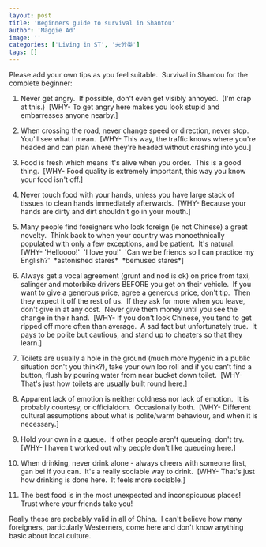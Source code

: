 ```yaml
---
layout: post
title: 'Beginners guide to survival in Shantou'
author: 'Maggie Ad'
image: ''
categories: ['Living in ST', '未分类']
tags: []
---
```


Please add your own tips as you feel suitable.  Survival in Shantou for the complete beginner:

1) Never get angry.  If possible, don't even get visibly annoyed.  (I'm crap at this.)  \[WHY- To get angry here makes you look stupid and embarresses anyone nearby.\]

2) When crossing the road, never change speed or direction, never stop.  You'll see what I mean.  \[WHY- This way, the traffic knows where you're headed and can plan where they're headed without crashing into you.\]

3) Food is fresh which means it's alive when you order.  This is a good thing.  \[WHY- Food quality is extremely important, this way you know your food isn't off.\]

4) Never touch food with your hands, unless you have large stack of tissues to clean hands immediately afterwards.  \[WHY- Because your hands are dirty and dirt shouldn't go in your mouth.\]

5) Many people find foreigners who look foreign (ie not Chinese) a great novelty.  Think back to when your country was monoethnically populated with only a few exceptions, and be patient.  It's natural.  \[WHY- 'Helloooo!'  'I love you!'  'Can we be friends so I can practice my English?'  \*astonished stares\*  \*bemused stares\*\]

6) Always get a vocal agreement (grunt and nod is ok) on price from taxi, salinger and motorbike drivers BEFORE you get on their vehicle.  If you want to give a generous price, agree a generous price, don't tip.  Then they expect it off the rest of us.  If they ask for more when you leave, don't give in at any cost.  Never give them money until you see the change in their hand.  \[WHY- If you don't look Chinese, you tend to get ripped off more often than average.  A sad fact but unfortunately true.  It pays to be polite but cautious, and stand up to cheaters so that they learn.\]

5) Toilets are usually a hole in the ground (much more hygenic in a public situation don't you think?), take your own loo roll and if you can't find a button, flush by pouring water from near bucket down toilet.  \[WHY- That's just how toilets are usually built round here.\]

8) Apparent lack of emotion is neither coldness nor lack of emotion.  It is probably courtesy, or officialdom.  Occasionally both.  \[WHY- Different cultural assumptions about what is polite/warm behaviour, and when it is necessary.\] 

9) Hold your own in a queue.  If other people aren't queueing, don't try.  \[WHY- I haven't worked out why people don't like queueing here.\]

10) When drinking, never drink alone - always cheers with someone first, gan bei if you can.  It's a really sociable way to drink.  \[WHY- That's just how drinking is done here.  It feels more sociable.\]

11) The best food is in the most unexpected and inconspicuous places!  Trust where your friends take you! 

Really these are probably valid in all of China.  I can't believe how many foreigners, particularly Westerners, come here and don't know anything basic about local culture.